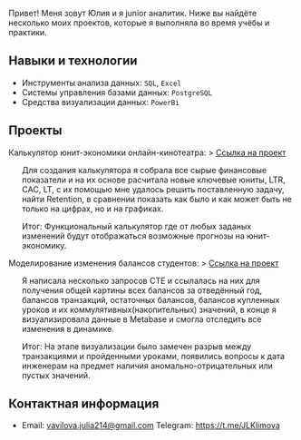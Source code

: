 Привет! Меня зовут Юлия и я junior аналитик. Ниже вы найдёте несколько моих проектов, которые я выполняла во время учёбы и практики.

## Навыки и технологии
+ Инструменты анализа данных: ``SQL``, ``Excel``
+ Системы управления базами данных: ``PostgreSQL``
+ Средства визуализации данных: ``PowerBi``

## Проекты
Калькулятор юнит-экономики онлайн-кинотеатра: > <a href="https://docs.google.com/spreadsheets/d/1M3jp73s1J8QSszTQYZVOaz51V-X2HwfwxG-dq2270yE/edit?usp=sharing">Ссылка на проект</a>

<ol>Для создания калькулятора я собрала все сырые финансовые показатели и на их основе расчитала новые ключевые юниты, LTR, CAC, LT, с их помощью мне удалось решить поставленную задачу, найти Retention, в сравнении показать как было и как может быть не только на цифрах, но и на графиках.</ol> 

<ol>Итог: Функциональный калькулятор где от любых заданых изменений будут отображаться возможные прогнозы на юнит-экономику.</ol>

Моделирование изменения балансов студентов: > <a href="https://github.com/Jklemenova/Case/tree/main/SQL">Ссылка на проект</a>

<ol>Я написала несколько запросов СТЕ и ссылалась на них для получения общей картины всех балансов за отведённый год, балансов транзакций, остаточных балансов, балансов купленных уроков и их коммулятивных(накопительных) значений, в конце я визуализировала данные в Metabase и смогла отследить все изменения в динамике.</ol>

<ol>Итог: На этапе визуализации было замечен разрыв между транзакциями и пройденными уроками, появились вопросы к дата инженерам на предмет наличия аномально-отрицательных или пустых значений.</ol>

## Контактная информация
- Email: vavilova.julia214@gmail.com
Telegram: https://t.me/JLKlimova
